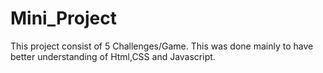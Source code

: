 # Mini_Project
This project consist of 5 Challenges/Game. This was done mainly to have better understanding of Html,CSS and Javascript.
